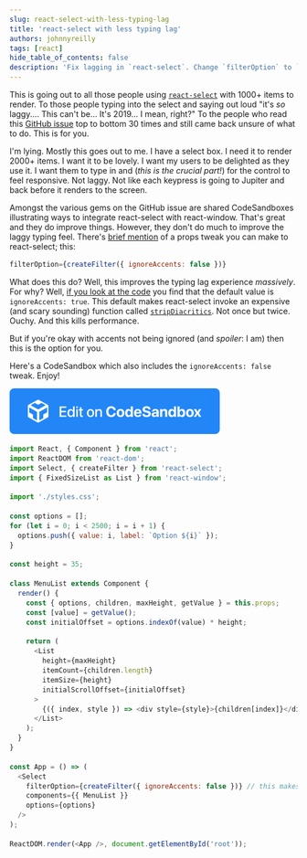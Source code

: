 ```yaml
---
slug: react-select-with-less-typing-lag
title: 'react-select with less typing lag'
authors: johnnyreilly
tags: [react]
hide_table_of_contents: false
description: 'Fix lagging in `react-select`. Change `filterOption` to `ignoreAccents: false` for faster typing experience with 1000+ items.'
---
```


This is going out to all those people using [`react-select`](https://react-select.com) with 1000+ items to render. To those people typing into the select and saying out loud "it's _so_ laggy.... This can't be... It's 2019... I mean, right?" To the people who read this [GitHub issue](https://github.com/JedWatson/react-select/issues/3128) top to bottom 30 times and still came back unsure of what to do. This is for you.

<!--truncate-->

I'm lying. Mostly this goes out to me. I have a select box. I need it to render 2000+ items. I want it to be lovely. I want my users to be delighted as they use it. I want them to type in and (_this is the crucial part!_) for the control to feel responsive. Not laggy. Not like each keypress is going to Jupiter and back before it renders to the screen.

Amongst the various gems on the GitHub issue are shared CodeSandboxes illustrating ways to integrate react-select with react-window. That's great and they do improve things. However, they don't do much to improve the laggy typing feel. There's [brief mention](https://github.com/JedWatson/react-select/issues/3128#issuecomment-431397942) of a props tweak you can make to react-select; this:

```js
filterOption={createFilter({ ignoreAccents: false })}
```

What does this do? Well, this improves the typing lag experience _massively_. For why? Well, [if you look at the code](https://github.com/JedWatson/react-select/blob/292bad3298f2cafad6767f2134bd79a9c27e4073/src/filters.js#L21) you find that the default value is `ignoreAccents: true`. This default makes react-select invoke an expensive (and scary sounding) function called [`stripDiacritics`](https://github.com/JedWatson/react-select/blob/292bad3298f2cafad6767f2134bd79a9c27e4073/src/diacritics.js#L90). Not once but twice. Ouchy. And this kills performance.

But if you're okay with accents not being ignored (and _spoiler_: I am) then this is the option for you.

Here's a CodeSandbox which also includes the `ignoreAccents: false` tweak. Enjoy!

[![Edit johnnyreilly/react-window-with-react-select-less-laggy](play-codesandbox.svg)](https://codesandbox.io/s/zn70lqp31m?fontsize=14)

```js
import React, { Component } from 'react';
import ReactDOM from 'react-dom';
import Select, { createFilter } from 'react-select';
import { FixedSizeList as List } from 'react-window';

import './styles.css';

const options = [];
for (let i = 0; i < 2500; i = i + 1) {
  options.push({ value: i, label: `Option ${i}` });
}

const height = 35;

class MenuList extends Component {
  render() {
    const { options, children, maxHeight, getValue } = this.props;
    const [value] = getValue();
    const initialOffset = options.indexOf(value) * height;

    return (
      <List
        height={maxHeight}
        itemCount={children.length}
        itemSize={height}
        initialScrollOffset={initialOffset}
      >
        {({ index, style }) => <div style={style}>{children[index]}</div>}
      </List>
    );
  }
}

const App = () => (
  <Select
    filterOption={createFilter({ ignoreAccents: false })} // this makes all the difference!
    components={{ MenuList }}
    options={options}
  />
);

ReactDOM.render(<App />, document.getElementById('root'));
```
